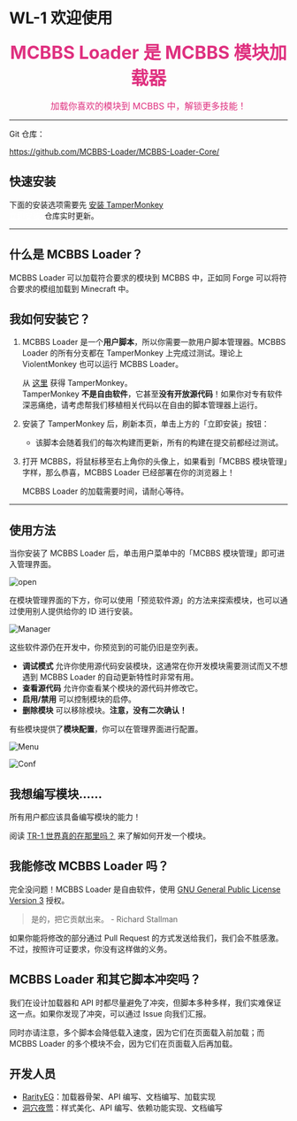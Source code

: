 # WL-1 欢迎使用

<div style='text-align:center;'><strong><span style='font-size:32px;color:#df307f;'>MCBBS Loader 是 MCBBS 模块加载器</span></strong></div>

<br/>

<div style='text-align:center;'><span style='font-size:16px;color:#df307f;'>加载你喜欢的模块到 MCBBS 中，解锁更多技能！</span></div>

---

Git 仓库：

<i class="fa fa-code"></i> https://github.com/MCBBS-Loader/MCBBS-Loader-Core/

## 快速安装

<div class="alert alert-info"><i class="fa fa-info-circle"></i> 下面的安装选项需要先 <a href='https://www.tampermonkey.net' target='_blank' class='alert-link'>安装 TamperMonkey</a> </div>

<div><a style='color:#ffffff' class='btn btn-primary' href='https://cdn.jsdelivr.net/gh/MCBBS-Loader/MCBBS-Loader-Core@main/dist/nightly.bundle.prod.user.js' target='_blank'><i class="fa fa-download"></i> 立即安装</a>&nbsp; 仓库实时更新。</div>

---

## 什么是 MCBBS Loader？

MCBBS Loader 可以加载符合要求的模块到 MCBBS 中，正如同 Forge 可以将符合要求的模组加载到 Minecraft 中。

## 我如何安装它？

1. MCBBS Loader 是一个**用户脚本**，所以你需要一款用户脚本管理器。MCBBS Loader 的所有分支都在 TamperMonkey 上完成过测试。理论上 ViolentMonkey 也可以运行 MCBBS Loader。

   <div class="alert alert-info"><i class="fa fa-info-circle"></i> 从 <a href='https://www.tampermonkey.net' target='_blank' class='alert-link'>这里</a> 获得 TamperMonkey。</div>

   <div class="alert alert-warning"><i class="fa fa-exclamation-triangle"></i> TamperMonkey <b>不是自由软件</b>，它甚至<b>没有开放源代码</b>！如果你对专有软件深恶痛绝，请考虑帮我们移植相关代码以在自由的脚本管理器上运行。</div>

2. 安装了 TamperMonkey 后，刷新本页，单击上方的「立即安装」按钮：

   - 该脚本会随着我们的每次构建而更新，所有的构建在提交前都经过测试。
   
3. 打开 MCBBS，将鼠标移至右上角你的头像上，如果看到「MCBBS 模块管理」字样，那么恭喜，MCBBS Loader 已经部署在你的浏览器上！

   <div class="alert alert-info"><i class="fa fa-info-circle"></i> MCBBS Loader 的加载需要时间，请耐心等待。</div>

---

## 使用方法

当你安装了 MCBBS Loader 后，单击用户菜单中的「MCBBS 模块管理」即可进入管理界面。

![open](https://i.loli.net/2021/01/01/5jES8pGtH3BWTkC.png)

在模块管理界面的下方，你可以使用「预览软件源」的方法来探索模块，也可以通过使用别人提供给你的 ID 进行安装。

![Manager](https://i.loli.net/2021/01/01/3IVpHd2JF7tsr9C.png)

<div class="alert alert-warning"><i class="fa fa-exclamation-triangle"></i> 这些软件源仍在开发中，你预览到的可能仍旧是空列表。</div>

- **调试模式** 允许你使用源代码安装模块，这通常在你开发模块需要测试而又不想遇到 MCBBS Loader 的自动更新特性时非常有用。
- **查看源代码** 允许你查看某个模块的源代码并修改它。
- **启用/禁用** 可以控制模块的启停。
- **删除模块** 可以移除模块。**注意，没有二次确认！**

有些模块提供了**模块配置**，你可以在管理界面进行配置。

![Menu](https://i.loli.net/2021/01/01/fiJyRISgCbVp9nq.png)

![Conf](https://i.loli.net/2021/01/01/9wuhDQkotylqPKX.png)

## 我想编写模块……

所有用户都应该具备编写模块的能力！

阅读 [TR-1 世界真的在那里吗？](./new/TR-1.md) 来了解如何开发一个模块。

## 我能修改 MCBBS Loader 吗？

完全没问题！MCBBS Loader 是自由软件，使用 [GNU General Public License Version 3](https://gnu.org/licenses/gpl-3.0.html) 授权。

> 是的，把它贡献出来。  - Richard Stallman

如果你能将修改的部分通过 Pull Request 的方式发送给我们，我们会不胜感激。不过，按照许可证要求，你没有这样做的义务。

## MCBBS Loader 和其它脚本冲突吗？

我们在设计加载器和 API 时都尽量避免了冲突，但脚本多种多样，我们实难保证这一点。如果你发现了冲突，可以通过 Issue 向我们汇报。

同时亦请注意，多个脚本会降低载入速度，因为它们在页面载入前加载；而 MCBBS Loader 的多个模块不会，因为它们在页面载入后再加载。

## 开发人员

- [RarityEG](https://www.mcbbs.net/home.php?mod=space&uid=3281025)：加载器骨架、API 编写、文档编写、加载实现
- [洞穴夜莺](https://www.mcbbs.net/home.php?mod=space&uid=2853776)：样式美化、API 编写、依赖功能实现、文档编写